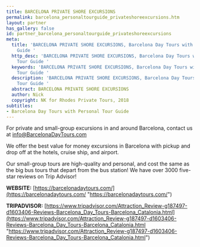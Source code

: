 ```yaml
---
title: BARCELONA PRIVATE SHORE EXCURSIONS
permalink: barcelona_personaltourguide_privateshoreexcursions.htm
layout: partner
has_gallery: false
id: partner_barcelona_personaltourguide_privateshoreexcursions
meta:
  title: 'BARCELONA PRIVATE SHORE EXCURSIONS, Barcelona Day Tours with Personal Tour
    Guide '
  http_desc: 'BARCELONA PRIVATE SHORE EXCURSIONS, Barcelona Day Tours with Personal
    Tour Guide '
  keywords: 'BARCELONA PRIVATE SHORE EXCURSIONS, Barcelona Day Tours with Personal
    Tour Guide '
  description: 'BARCELONA PRIVATE SHORE EXCURSIONS, Barcelona Day Tours with Personal
    Tour Guide '
  abstract: BARCELONA PRIVATE SHORE EXCURSIONS
  author: Nick
  copyright: NK for Rhodes Private Tours, 2018
subtitles:
- Barcelona Day Tours with Personal Tour Guide
---
```


For private and small-group excursions in and around Barcelona, contact us at  [info@BarcelonaDayTours.com](mailto:info@BarcelonaDayTours.com)

We offer the best value for money excursions in Barcelona with pickup and drop off at the hotels, cruise ship, and airport.

Our small-group tours are high-quality and personal, and cost the same as the big bus tours that depart from the bus station! We have over 3000 five-star reviews on Trip Advisor!

**WEBSITE:**  [https://barcelonadaytours.com/](https://barcelonadaytours.com/ "https://barcelonadaytours.com/")

**TRIPADVISOR:**  [https://www.tripadvisor.com/Attraction_Review-g187497-d1603406-Reviews-Barcelona_Day_Tours-Barcelona_Catalonia.html](https://www.tripadvisor.com/Attraction_Review-g187497-d1603406-Reviews-Barcelona_Day_Tours-Barcelona_Catalonia.html "https://www.tripadvisor.com/Attraction_Review-g187497-d1603406-Reviews-Barcelona_Day_Tours-Barcelona_Catalonia.html")